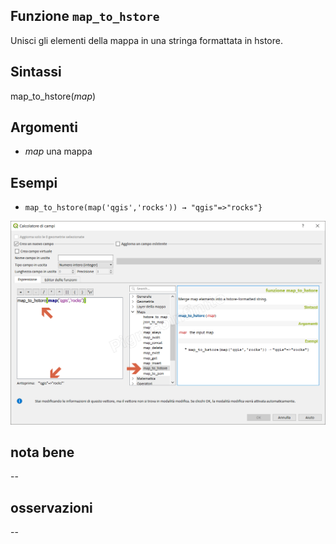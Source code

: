 ## Funzione `map_to_hstore`

Unisci gli elementi della mappa in una stringa formattata in hstore.

## Sintassi

map_to_hstore(_map_)

## Argomenti

* _map_ una mappa

## Esempi

* `map_to_hstore(map('qgis','rocks')) → "qgis"=>"rocks"}`

![](/img/maps/map_to_hstore/map_to_hstore1.png)

## nota bene

--

## osservazioni

--

